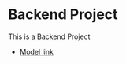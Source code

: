 # Backend Project

This is a Backend Project
- [Model link](https://app.eraser.io/workspace/YtPqZ1VogxGy1jzIDkzj)